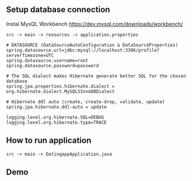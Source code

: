 ## Setup database connection

Instal MysQL Workbench https://dev.mysql.com/downloads/workbench/

```
src -> main -> resources -> application.properties
```

```
# DATASOURCE (DataSourceAutoConfiguration & DataSourceProperties)
spring.datasource.url=jdbc:mysql://localhost:3306/profile?serverTimezone=UTC
spring.datasource.username=root
spring.datasource.password=password

# The SQL dialect makes Hibernate generate better SQL for the chosen database
spring.jpa.properties.hibernate.dialect = org.hibernate.dialect.MySQL5InnoDBDialect

# Hibernate ddl auto (create, create-drop, validate, update)
spring.jpa.hibernate.ddl-auto = update

logging.level.org.hibernate.SQL=DEBUG
logging.level.org.hibernate.type=TRACE

```
## How to run application

```
src -> main -> DatingappApplication.java
```

## Demo
